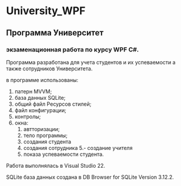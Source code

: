 # University_WPF
## Программа Университет 
### экзаменационная работа по курсу WPF C#.

Программа разработана для учета студентов и их успеваемости а также сотрудников Университета.

в программе использованы:
1.  патерн MVVM;
2.  база данных SQLite;
3.  общий файл Ресурсов стилей;
4.  файл конфигурации;
5.  контролы;
5.  окна:
    1. автторизации;
    2. тело программы;
    3. создания студента
    4. создания сотрудника
    5.- создание учителя
    6. показа успеваемости студента.

Работа выполнялась в Visual Studio 22.

SQLite база данных создана в DB Browser for SQLite Version 3.12.2.
